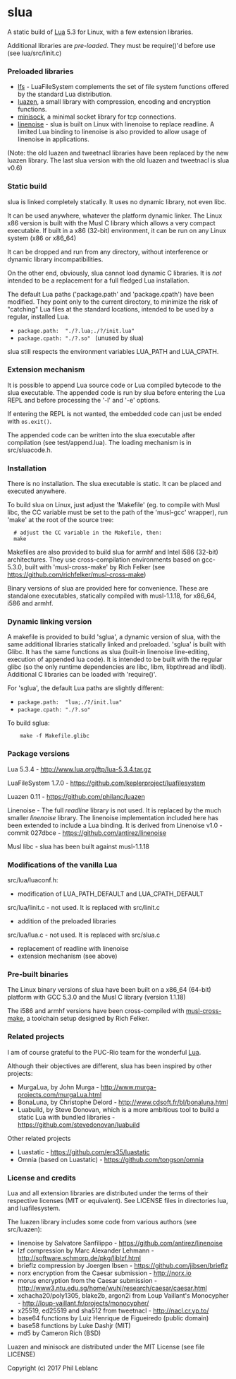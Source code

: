 
# slua

A static build of [Lua](http://www.lua.org/) 5.3 for Linux, with a few extension libraries.

Additional libraries are *pre-loaded*. They must be require()'d before use (see lua/src/linit.c)

### Preloaded libraries

- [lfs](https://keplerproject.github.io/luafilesystem/) - LuaFileSystem complements the set of file system functions offered by the standard Lua distribution.
- [luazen](src/luazen/README.md), a small library with compression, encoding and encryption functions.
- [minisock](../src/minisock/README.md),  a minimal socket library for tcp connections.
- [linenoise](../src/linenoise/README.md) - slua is built on Linux with linenoise to replace readline. A limited Lua binding to linenoise is also provided to allow usage of linenoise in applications.

(Note: the old luazen and tweetnacl libraries have been replaced by the new luazen library. The last slua version with the old luazen and tweetnacl is slua v0.6)


### Static build

slua is linked completely statically. It uses no dynamic library, not even libc.  

It can be used anywhere, whatever the platform dynamic linker. The Linux x86 version is built with the Musl C library which allows a very compact executable. If built in a x86 (32-bit) environment, it can be run on any Linux system (x86 or x86_64)

It can be dropped and run from any directory, without interference or dynamic library incompatibilities.  

On the other end, obviously, slua cannot load dynamic C libraries. It is *not* intended to be a replacement for a full fledged Lua installation.

The default Lua paths ('package.path' and 'package.cpath') have been modified. They point only to the current directory, to minimize the risk of "catching" Lua files at the standard locations, intended to be used by a regular, installed Lua.

* `package.path:  "./?.lua;./?/init.lua" `
* `package.cpath: "./?.so" ` (unused by slua)

slua still respects the environment variables LUA_PATH and LUA_CPATH.

### Extension mechanism

It is possible to append Lua source code or Lua compiled bytecode to the slua executable. The appended code is run by slua before entering the Lua REPL and before processing the '-l' and '-e' options.

If entering the REPL is not wanted, the embedded code can just be ended with `os.exit()`.

The appended code can be written into the slua executable after compilation (see test/append.lua). The loading mechanism is in src/sluacode.h. 


### Installation

There is no installation. The slua executable is static. It can be placed and executed anywhere. 

To build slua on Linux, just adjust the 'Makefile' (eg. to compile with Musl libc, the CC variable must be set to the path of the 'musl-gcc' wrapper), run 'make' at the root of the source tree:
```
  # adjust the CC variable in the Makefile, then:
  make
```

Makefiles are also provided to build slua for armhf and Intel i586 (32-bit) architectures. They use cross-compilation environments based on gcc-5.3.0, built with 'musl-cross-make' by Rich Felker (see https://github.com/richfelker/musl-cross-make)

Binary versions of slua are provided here for convenience. These are standalone executables, statically compiled with musl-1.1.18, for x86_64, i586 and armhf.

### Dynamic linking version

A makefile is provided to build 'sglua', a dynamic version of slua, with the same additional libraries statically linked and preloaded.  'sglua' is built with Glibc. It has the same functions as slua (built-in linenoise line-editing, execution of appended lua code). It is intended to be built with the regular glibc (so the only runtime dependencies are libc, libm, libpthread and libdl). Additional C libraries can be loaded with 'require()'.

For 'sglua', the default Lua paths are slightly different:
* `package.path:  "lua;./?/init.lua" `
* `package.cpath: "./?.so" `

To build sglua:
```
    make -f Makefile.glibc
```

### Package versions

Lua 5.3.4 - http://www.lua.org/ftp/lua-5.3.4.tar.gz

LuaFileSystem 1.7.0 - https://github.com/keplerproject/luafilesystem

Luazen 0.11 - https://github.com/philanc/luazen

Linenoise - The full *readline* library is not used. It is replaced by the much smaller *linenoise* library.  The linenoise implementation included here has been extended to include a Lua binding. It is derived from Linenoise v1.0 - commit 027dbce - https://github.com/antirez/linenoise

Musl libc - slua has been built against musl-1.1.18

### Modifications of the vanilla Lua

src/lua/luaconf.h:
- modification of LUA_PATH_DEFAULT and LUA_CPATH_DEFAULT

src/lua/linit.c - not used. It is replaced with src/linit.c
- addition of the preloaded libraries

src/lua/lua.c - not used. It is replaced with src/slua.c
- replacement of readline with linenoise
- extension mechanism (see above)

### Pre-built binaries

The Linux binary versions of  slua have been built on a x86_64 (64-bit) platform with GCC 5.3.0 and the Musl C library (version 1.1.18)

The i586 and armhf versions have been cross-compiled with [musl-cross-make](https://github.com/richfelker/musl-cross-make), 
a toolchain setup designed by Rich Felker.


### Related projects

I am of course grateful to the PUC-Rio team for the wonderful [Lua](http://www.lua.org/).

Although their objectives are different, slua has been inspired by other projects:
- MurgaLua, by John Murga - http://www.murga-projects.com/murgaLua.html
- BonaLuna, by Christophe Delord - http://www.cdsoft.fr/bl/bonaluna.html
- Luabuild, by Steve Donovan, which is a more ambitious tool to build a static Lua with bundled libraries - https://github.com/stevedonovan/luabuild

Other related projects
- Luastatic -  https://github.com/ers35/luastatic
- Omnia (based on Luastatic) - https://github.com/tongson/omnia

### License and credits

Lua and all extension libraries are distributed under the terms of their respective licenses (MIT or equivalent). See LICENSE files in directories lua, and luafilesystem.

The luazen library includes some code from various authors (see src/luazen):
- linenoise by Salvatore Sanfilippo - https://github.com/antirez/linenoise
- lzf compression by Marc Alexander Lehmann - http://software.schmorp.de/pkg/liblzf.html
- brieflz compression by Joergen Ibsen - https://github.com/jibsen/brieflz
- norx encryption from the Caesar submission - http://norx.io
- morus encryption from the Caesar submission - http://www3.ntu.edu.sg/home/wuhj/research/caesar/caesar.html
- xchacha20/poly1305, blake2b, argon2i from Loup Vaillant's Monocypher - http://loup-vaillant.fr/projects/monocypher/
- x25519, ed25519 and sha512 from tweetnacl - http://nacl.cr.yp.to/ 
- base64 functions by Luiz Henrique de Figueiredo (public domain)
- base58 functions by Luke Dashjr (MIT)
- md5 by Cameron Rich (BSD)

Luazen and minisock are distributed under the MIT License (see file LICENSE)

Copyright (c) 2017  Phil Leblanc 



